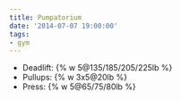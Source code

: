 ```yaml
---
title: Pumpatorium
date: '2014-07-07 19:00:00'
tags:
- gym
---
```


- Deadlift: {% w 5@135/185/205/225lb %}
- Pullups: {% w 3x5@20lb %}
- Press: {% w 5@65/75/80lb %}
